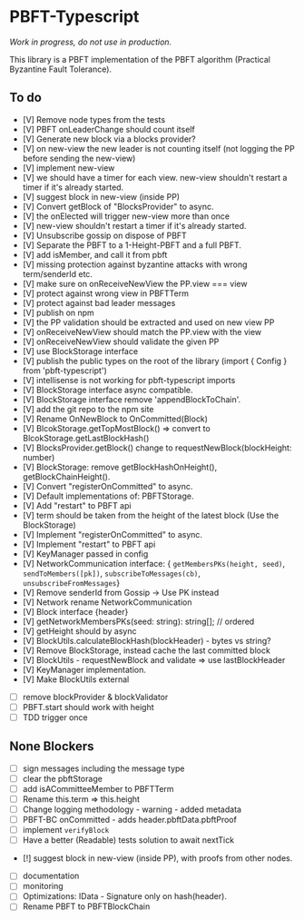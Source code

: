 # PBFT-Typescript

*Work in progress, do not use in production.*

This library is a PBFT implementation of the PBFT algorithm (Practical Byzantine Fault Tolerance).

## To do

- [V] Remove node types from the tests
- [V] PBFT onLeaderChange should count itself
- [V] Generate new block via a blocks provider?
- [V] on new-view the new leader is not counting itself (not logging the PP before sending the new-view)
- [V] implement new-view
- [V] we should have a timer for each view. new-view shouldn't restart a timer if it's already started.
- [V] suggest block in new-view (inside PP)
- [V] Convert getBlock of "BlocksProvider" to async.
- [V] the onElected will trigger new-view more than once
- [V] new-view shouldn't restart a timer if it's already started.
- [V] Unsubscribe gossip on dispose of PBFT
- [V] Separate the PBFT to a 1-Height-PBFT and a full PBFT.
- [V] add isMember, and call it from pbft
- [V] missing protection against byzantine attacks with wrong term/senderId etc.
- [V] make sure on onReceiveNewView the PP.view === view
- [V] protect against wrong view in PBFTTerm
- [V] protect against bad leader messages
- [V] publish on npm
- [V] the PP validation should be extracted and used on new view PP
- [V] onReceiveNewView should match the PP.view with the view
- [V] onReceiveNewView should validate the given PP
- [V] use BlockStorage interface
- [V] publish the public types on the root of the library (import { Config } from 'pbft-typescript')
- [V] intellisense is not working for pbft-typescript imports
- [V] BlockStorage interface async compatible.
- [V] BlockStorage interface remove 'appendBlockToChain'.
- [V] add the git repo to the npm site
- [V] Rename OnNewBlock to OnCommitted(Block)
- [V] BlcokStorage.getTopMostBlock() => convert to BlcokStorage.getLastBlockHash()
- [V] BlocksProvider.getBlock() change to requestNewBlock(blockHeight: number)
- [V] BlockStorage: remove getBlockHashOnHeight(), getBlockChainHeight().
- [V] Convert "registerOnCommitted" to async.
- [V] Default implementations of: PBFTStorage.
- [V] Add "restart" to PBFT api
- [V] term should be taken from the height of the latest block (Use the BlockStorage)
- [V] Implement "registerOnCommitted" to async.
- [V] Implement "restart" to PBFT api
- [V] KeyManager passed in config
- [V] NetworkCommunication interface: { `getMembersPKs(height, seed)`, `sendToMembers([pk])`, `subscribeToMessages(cb)`, `unsubscribeFromMessages`}
- [V] Remove senderId from Gossip -> Use PK instead
- [V] Network rename NetworkCommunication
- [V] Block interface {header}
- [V] getNetworkMembersPKs(seed: string): string[]; // ordered
- [V] getHeight should by async
- [V] BlockUtils.calculateBlockHash(blockHeader) - bytes vs string?
- [V] Remove BlockStorage, instead cache the last committed block
- [V] BlockUtils - requestNewBlock and validate => use lastBlockHeader
- [V] KeyManager implementation.
- [V] Make BlockUtils external
- [ ] remove blockProvider & blockValidator
- [ ] PBFT.start should work with height
- [ ] TDD trigger once

## None Blockers

- [ ] sign messages including the message type
- [ ] clear the pbftStorage
- [ ] add isACommitteeMember to PBFTTerm
- [ ] Rename this.term => this.height
- [ ] Change logging methodology - warning - added metadata
- [ ] PBFT-BC onCommitted - adds header.pbftData.pbftProof
- [ ] implement `verifyBlock`
- [ ] Have a better (Readable) tests solution to await nextTick
- [!] suggest block in new-view (inside PP), with proofs from other nodes.
- [ ] documentation
- [ ] monitoring
- [ ] Optimizations: IData - Signature only on hash(header).
- [ ] Rename PBFT to PBFTBlockChain
